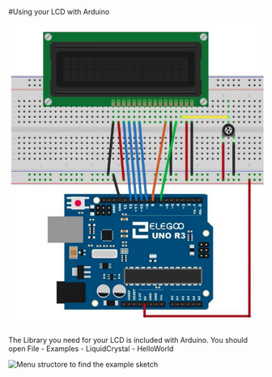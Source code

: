 #Using your LCD with Arduino

![LCD wired to Arduino](images/lcd_arduino.png)

The Library you need for your LCD is included with Arduino. You should open File - Examples - LiquidCrystal - HelloWorld

![Menu structore to find the example sketch](images/lcd_example)

